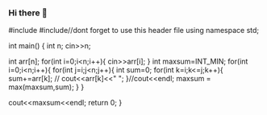 ### Hi there 👋

<!--
**AnkurJain305/AnkurJain305** is a ✨ _special_ ✨ repository because its `README.md` (this file) appears on your GitHub profile.

Here are some ideas to get you started:

- 🔭 I’m currently working on ...
- 🌱 I’m currently learning ...
- 👯 I’m looking to collaborate on ...
- 🤔 I’m looking for help with ...
- 💬 Ask me about ...
- 📫 How to reach me: ...
- 😄 Pronouns: ...
- ⚡ Fun fact: ...
-->
#include <iostream>
#include<climits>//dont forget to use this header file
using namespace std;

int main()
{
   int n;
   cin>>n;
   
   int arr[n];
   for(int i=0;i<n;i++){
       cin>>arr[i];
   }
   int maxsum=INT_MIN;
   for(int i=0;i<n;i++){
       for(int j=i;j<n;j++){
           int sum=0;
           for(int k=i;k<=j;k++){
               sum+=arr[k];
              // cout<<arr[k]<<" ";
           }//cout<<endl;
           maxsum = max(maxsum,sum);
       }
   }

cout<<maxsum<<endl;
    return 0;
}
